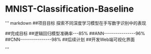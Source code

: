 # MNIST-Classification-Baseline
'''
  markdown
  ##项目目标
  探索不同深度学习模型在手写数字识别中的表现

  ##完成目标
    ##逻辑回归模型准确率---85%
    ##ANN----------------96%
    ##CNN----------------98%
  ##后续计划
   ##开发Web端可视化界面
  
'''

